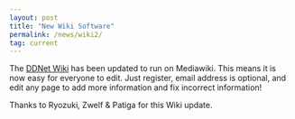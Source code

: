 ```yaml
---
layout: post
title: "New Wiki Software"
permalink: /news/wiki2/
tag: current
---
```


The [DDNet Wiki](https://wiki.ddnet.tw/) has been updated to run on Mediawiki. This means it is now easy for everyone to edit. Just register, email address is optional, and edit any page to add more information and fix incorrect information!

Thanks to Ryozuki, Zwelf & Patiga for this Wiki update.

